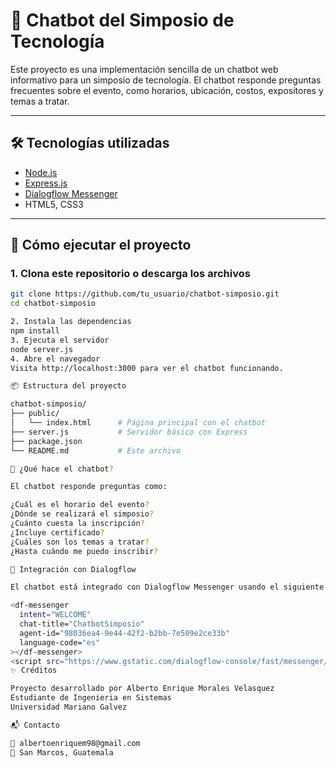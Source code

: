 # 🤖 Chatbot del Simposio de Tecnología

Este proyecto es una implementación sencilla de un chatbot web informativo para un simposio de tecnología. El chatbot responde preguntas frecuentes sobre el evento, como horarios, ubicación, costos, expositores y temas a tratar.

---

## 🛠 Tecnologías utilizadas

- [Node.js](https://nodejs.org/)
- [Express.js](https://expressjs.com/)
- [Dialogflow Messenger](https://cloud.google.com/dialogflow/es/docs/integrations/dialogflow-messenger)
- HTML5, CSS3

---

## 🚀 Cómo ejecutar el proyecto

### 1. Clona este repositorio o descarga los archivos

```bash
git clone https://github.com/tu_usuario/chatbot-simposio.git
cd chatbot-simposio

2. Instala las dependencias
npm install
3. Ejecuta el servidor
node server.js
4. Abre el navegador
Visita http://localhost:3000 para ver el chatbot funcionando.

📦 Estructura del proyecto

chatbot-simposio/
├── public/
│   └── index.html      # Página principal con el chatbot
├── server.js           # Servidor básico con Express
├── package.json
└── README.md           # Este archivo

💬 ¿Qué hace el chatbot?

El chatbot responde preguntas como:

¿Cuál es el horario del evento?
¿Dónde se realizará el simposio?
¿Cuánto cuesta la inscripción?
¿Incluye certificado?
¿Cuáles son los temas a tratar?
¿Hasta cuándo me puedo inscribir?

🔗 Integración con Dialogflow

El chatbot está integrado con Dialogflow Messenger usando el siguiente fragmento:

<df-messenger
  intent="WELCOME"
  chat-title="ChatbotSimposio"
  agent-id="98036ea4-9e44-42f2-b2bb-7e509e2ce33b"
  language-code="es"
></df-messenger>
<script src="https://www.gstatic.com/dialogflow-console/fast/messenger/bootstrap.js?v=1"></script>
✨ Créditos

Proyecto desarrollado por Alberto Enrique Morales Velasquez
Estudiante de Ingenieria en Sistemas
Universidad Mariano Galvez

📬 Contacto

📧 albertoenriquem98@gmail.com
📍 San Marcos, Guatemala

